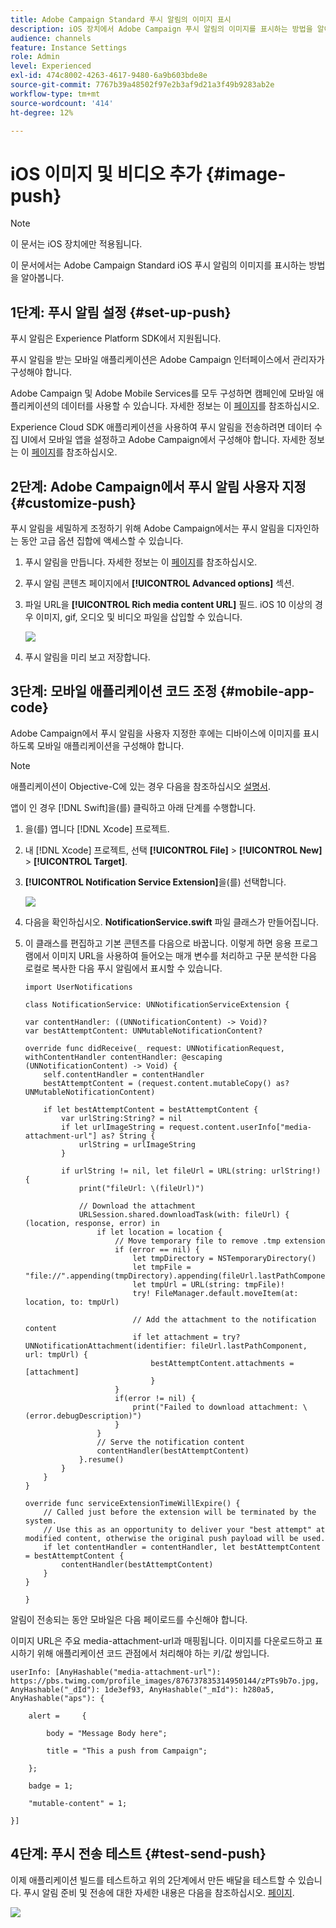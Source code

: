```yaml
---
title: Adobe Campaign Standard 푸시 알림의 이미지 표시
description: iOS 장치에서 Adobe Campaign 푸시 알림의 이미지를 표시하는 방법을 알아봅니다
audience: channels
feature: Instance Settings
role: Admin
level: Experienced
exl-id: 474c8002-4263-4617-9480-6a9b603bde8e
source-git-commit: 7767b39a48502f97e2b3af9d21a3f49b9283ab2e
workflow-type: tm+mt
source-wordcount: '414'
ht-degree: 12%

---
```


# iOS 이미지 및 비디오 추가 {#image-push}

>[!NOTE]
>
>이 문서는 iOS 장치에만 적용됩니다.

이 문서에서는 Adobe Campaign Standard iOS 푸시 알림의 이미지를 표시하는 방법을 알아봅니다.

## 1단계: 푸시 알림 설정 {#set-up-push}

푸시 알림은 Experience Platform SDK에서 지원됩니다.

푸시 알림을 받는 모바일 애플리케이션은 Adobe Campaign 인터페이스에서 관리자가 구성해야 합니다.

Adobe Campaign 및 Adobe Mobile Services를 모두 구성하면 캠페인에 모바일 애플리케이션의 데이터를 사용할 수 있습니다. 자세한 정보는 이 [페이지](../../administration/using/configuring-a-mobile-application.md)를 참조하십시오.

Experience Cloud SDK 애플리케이션을 사용하여 푸시 알림을 전송하려면 데이터 수집 UI에서 모바일 앱을 설정하고 Adobe Campaign에서 구성해야 합니다. 자세한 정보는 이 [페이지](../../administration/using/configuring-a-mobile-application.md#channel-specific-config)를 참조하십시오.

## 2단계: Adobe Campaign에서 푸시 알림 사용자 지정 {#customize-push}

푸시 알림을 세밀하게 조정하기 위해 Adobe Campaign에서는 푸시 알림을 디자인하는 동안 고급 옵션 집합에 액세스할 수 있습니다.

1. 푸시 알림을 만듭니다. 자세한 정보는 이 [페이지](../../channels/using/preparing-and-sending-a-push-notification.md)를 참조하십시오.

1. 푸시 알림 콘텐츠 페이지에서 **[!UICONTROL Advanced options]** 섹션.

1. 파일 URL을 **[!UICONTROL Rich media content URL]** 필드.
iOS 10 이상의 경우 이미지, gif, 오디오 및 비디오 파일을 삽입할 수 있습니다.

   ![](assets/push_notif_advanced_6.png)

1. 푸시 알림을 미리 보고 저장합니다.

## 3단계: 모바일 애플리케이션 코드 조정 {#mobile-app-code}

Adobe Campaign에서 푸시 알림을 사용자 지정한 후에는 디바이스에 이미지를 표시하도록 모바일 애플리케이션을 구성해야 합니다.

>[!NOTE]
>
>애플리케이션이 Objective-C에 있는 경우 다음을 참조하십시오 [설명서](https://experienceleague.adobe.com/docs/mobile-services/ios/messaging-ios/push-messaging/c-set-up-rich-push-notif-ios.html).

앱이 인 경우 [!DNL Swift]을(를) 클릭하고 아래 단계를 수행합니다.

1. 을(를) 엽니다 [!DNL Xcode] 프로젝트.

1. 내 [!DNL Xcode] 프로젝트, 선택 **[!UICONTROL File]** > **[!UICONTROL New]** > **[!UICONTROL Target]**.

1. **[!UICONTROL Notification Service Extension]**&#x200B;을(를) 선택합니다.

   ![](assets/push_notif_advanced_12.png)

1. 다음을 확인하십시오. **NotificationService.swift** 파일 클래스가 만들어집니다.

1. 이 클래스를 편집하고 기본 콘텐츠를 다음으로 바꿉니다.
이렇게 하면 응용 프로그램에서 이미지 URL을 사용하여 들어오는 매개 변수를 처리하고 구문 분석한 다음 로컬로 복사한 다음 푸시 알림에서 표시할 수 있습니다.

   ```
   import UserNotifications
   
   class NotificationService: UNNotificationServiceExtension {
   
   var contentHandler: ((UNNotificationContent) -> Void)?
   var bestAttemptContent: UNMutableNotificationContent?
   
   override func didReceive(_ request: UNNotificationRequest, withContentHandler contentHandler: @escaping (UNNotificationContent) -> Void) {
       self.contentHandler = contentHandler
       bestAttemptContent = (request.content.mutableCopy() as? UNMutableNotificationContent)
   
       if let bestAttemptContent = bestAttemptContent {
           var urlString:String? = nil
           if let urlImageString = request.content.userInfo["media-attachment-url"] as? String {
               urlString = urlImageString
           }
   
           if urlString != nil, let fileUrl = URL(string: urlString!) {
               print("fileUrl: \(fileUrl)")
   
               // Download the attachment
               URLSession.shared.downloadTask(with: fileUrl) { (location, response, error) in
                   if let location = location {
                       // Move temporary file to remove .tmp extension
                       if (error == nil) {
                           let tmpDirectory = NSTemporaryDirectory()
                           let tmpFile = "file://".appending(tmpDirectory).appending(fileUrl.lastPathComponent)
                           let tmpUrl = URL(string: tmpFile)!
                           try! FileManager.default.moveItem(at: location, to: tmpUrl)
   
                           // Add the attachment to the notification content
                           if let attachment = try? UNNotificationAttachment(identifier: fileUrl.lastPathComponent, url: tmpUrl) {
                               bestAttemptContent.attachments = [attachment]
                               }
                       }
                       if(error != nil) {
                           print("Failed to download attachment: \(error.debugDescription)")
                       }
                   }
                   // Serve the notification content
                   contentHandler(bestAttemptContent)
               }.resume()
           }
       }
   }
   
   override func serviceExtensionTimeWillExpire() {
       // Called just before the extension will be terminated by the system.
       // Use this as an opportunity to deliver your "best attempt" at modified content, otherwise the original push payload will be used.
       if let contentHandler = contentHandler, let bestAttemptContent = bestAttemptContent {
           contentHandler(bestAttemptContent)
       }
   }
   
   }
   ```

알림이 전송되는 동안 모바일은 다음 페이로드를 수신해야 합니다.

이미지 URL은 주요 media-attachment-url과 매핑됩니다. 이미지를 다운로드하고 표시하기 위해 애플리케이션 코드 관점에서 처리해야 하는 키/값 쌍입니다.

```
userInfo: [AnyHashable("media-attachment-url"): https://pbs.twimg.com/profile_images/876737835314950144/zPTs9b7o.jpg, AnyHashable("_dId"): 1de3ef93, AnyHashable("_mId"): h280a5, AnyHashable("aps"): {
 
    alert =     {
 
        body = "Message Body here";
 
        title = "This a push from Campaign";
 
    };
 
    badge = 1;
 
    "mutable-content" = 1;
 
}]
```

## 4단계: 푸시 전송 테스트 {#test-send-push}

이제 애플리케이션 빌드를 테스트하고 위의 2단계에서 만든 배달을 테스트할 수 있습니다. 푸시 알림 준비 및 전송에 대한 자세한 내용은 다음을 참조하십시오. [페이지](../../channels/using/preparing-and-sending-a-push-notification.md).

![](assets/push_notif_advanced_34.png)
